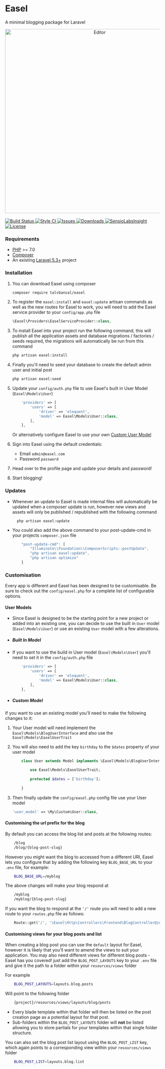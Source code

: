 # Easel

A minimal blogging package for Laravel

<div align="center">
    <img src="https://raw.githubusercontent.com/talvbansal/easel/gh-pages/images/Editor.png" alt="Editor" width="600"/>
</div>

<br>

<a href="https://travis-ci.org/talvbansal/easel" target="_blank">
    <img src="https://api.travis-ci.org/talvbansal/easel.svg" alt="Build Status" />
</a>

<a href="https://styleci.io/repos/63001540" target="_blank">
    <img src="https://styleci.io/repos/63001540/shield?style=flat" alt="Style CI" />
</a>

<a href="https://github.com/talvbansal/easel/issues" target="_blank">
    <img src="https://img.shields.io/github/issues/talvbansal/easel.svg" alt="Issues" />
</a>

<a href="https://packagist.org/packages/talvbansal/easel" target="_blank">
    <img src="https://poser.pugx.org/talvbansal/easel/downloads" alt="Downloads" />
</a>

<a href="https://insight.sensiolabs.com/projects/06d23269-ac1d-4465-b542-9c38b31f8d91" target="_blank">
    <img src="https://img.shields.io/sensiolabs/i/06d23269-ac1d-4465-b542-9c38b31f8d91.svg?style=flat" alt="SensioLabsInsight"/>
</a>

<a href="https://github.com/talvbansal/easel/blob/master/licence" target="_blank">
    <img src="https://poser.pugx.org/talvbansal/easel/license" alt="License" />
</a>


### Requirements

- [PHP](https://php.net) >= 7.0
- [Composer](https://getcomposer.org)
- An existing [Laravel 5.3+](https://laravel.com/docs/master/installation) project


### Installation

1. You can download Easel using composer 

    ```bash
    composer require talvbansal/easel
    ```

2. To register the `easel:install` and `easel:update` artisan commands as well as the new routes for Easel to work, you will need to add the Easel service provider to your `config/app.php` file

    ```php
    \Easel\Providers\EaselServiceProvider::class,
    ```

3. To install Easel into your project run the following command, this will publish all the application assets and database migrations / factories / seeds required, the migrations will automatically be run from this command

    ```bash
    php artisan easel:install
    ```

4. Finally you'll need to seed your database to create the default admin user and initial post

    ```bash
    php artisan easel:seed
    ```
5. Update your `config/auth.php` file to use Easel's built in User Model (`Easel\Models\User`) 
	```php
        'providers' => [
            'users' => [
                'driver' => 'eloquent',
                'model' => Easel\Models\User::class,
            ],
        ],
	```
    Or alternatively configure Easel to use your own [Custom User Model](#Custom-Model)

6. Sign into Easel using the default credentials:
    - Email `admin@easel.com`
    - Password `password`
    
7. Head over to the profile page and update your details and password!

8. Start blogging! 

### Updates

- Whenever an update to Easel is made internal files will automatically be updated when a composer update is run, however new views and assets will only be published / republished with the following command
    
        php artisan easel:update
    
- You could also add the above command to your post-update-cmd in your projects `composer.json` file
	```javascript
        "post-update-cmd": [
            "Illuminate\\Foundation\\ComposerScripts::postUpdate",
            "php artisan easel:update",
            "php artisan optimize"
        ]
   ```

### Customisation

Every app is different and Easel has been designed to be customisable. Be sure to check out the `config/easel.php` for a complete list of configurable options. 

#### User Models

- Since Easel is designed to be the starting point for a new project or added into an existing one, you can decide to use the built in `User` model (`Easel\Models\User`) or use an existing `User` model with a few alterations. 

- ##### Built In Model

- If you want to use the build in User model (`Easel\Models\User`) you'll need to set it in the `config/auth.php` file
	```php
        'providers' => [
            'users' => [
                'driver' => 'eloquent',
                'model' => Easel\Models\User::class,
            ],
        ],
    ```

- ##### Custom Model

If you want to use an existing model you'll need to make the following changes to it: 

1. Your User model will need implement the `Easel\Models\BlogUserInterface` and also use the `Easel\Models\EaselUserTrait`
2. You will also need to add the key `birthday` to the `$dates` property of your user model
	```php
        class User extends Model implements \Easel\Models\BlogUserInterface{
        
            use Easel\Models\EaselUserTrait;
        
            protected $dates = ['birthday'];
            
        }
    ```
    
3. Then finally update the `config/easel.php` config file use your User model
 
    ```php
    'user_model' => \My\Custom\User::class,
    ```
    

#### Customising the url prefix for the blog

By default you can access the blog list and posts at the following routes:
```bash  
	/blog
	/blog/{blog-post-slug}
```
However you might want the blog to accessed from a different URI, Easel lets you configure that by adding the following key `BLOG_BASE_URL` to your `.env` file, for example:
```bash
	BLOG_BASE_URL=/myblog
 ```
 
The above changes will make your blog respond at 
   
```bash
	/myblog
	/myblog/{blog-post-slug}
```
If you want the blog to respond at the `'/'` route you will need to add a new route to your `routes.php` file as follows:

```php
	Route::get('/', '\Easel\Http\Controllers\Frontend\BlogController@index');
```
	
#### Customising views for your blog posts and list

When creating a blog post you can use the `default` layout for Easel, however it is likely that you'll want to amend the views to suit your application. 
You may also need different views for different blog posts - Easel has you covered! just add the `BLOG_POST_LAYOUTS` key to your `.env` file and give it the path to a folder within your `resources/views` folder

For example
```bash
	BLOG_POST_LAYOUTS=layouts.blog.posts
```
Will point to the following folder
```bash
	{project}/resources/views/layouts/blog/posts
```
 - Every blade template within that folder will then be listed on the post creation page as a potential layout for that post. 
 - Sub-folders within the `BLOG_POST_LAYOUTS` folder will __not__ be listed allowing you to store partials for your templates within that single folder structure.

You can also set the blog post list layout using the `BLOG_POST_LIST` key, which again points to a corresponding view within your `resources/views` folder
```bash
	BLOG_POST_LIST=layouts.blog.list
```